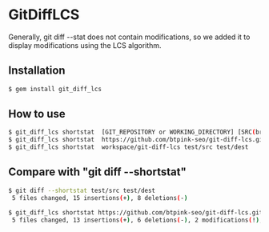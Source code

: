 # GitDiffLCS

Generally, git diff --stat does not contain modifications, so we added it to display modifications using the LCS algorithm.

## Installation
```bash
$ gem install git_diff_lcs
```

## How to use

```bash
$ git_diff_lcs shortstat  [GIT_REPOSITORY or WORKING_DIRECTORY] [SRC(branch or commit)] [DEST(branch or commit)]
$ git_diff_lcs shortstat  https://github.com/btpink-seo/git-diff-lcs.git test/src test/dest
$ git_diff_lcs shortstat  workspace/git-diff-lcs test/src test/dest
```

## Compare with "git diff --shortstat"

```bash
$ git diff --shortstat test/src test/dest
 5 files changed, 15 insertions(+), 8 deletions(-)

$ git_diff_lcs shortstat https://github.com/btpink-seo/git-diff-lcs.git test/src test/dest
 5 files changed, 13 insertions(+), 6 deletions(-), 2 modifications(!), total(21)
```
